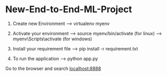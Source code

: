 # New-End-to-End-ML-Project

1. Create new Environment
--> virtualenv myenv

2. Activate your environment
--> source myenv/bin/activate (for linux)
--> myenv\Scripts\activate (for windows)

2. Install your requirement file
--> pip install -r requirement.txt

3. To run the application
--> python app.py

Go to the browser and search <localhost:8888>
